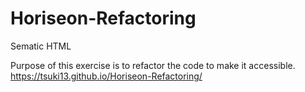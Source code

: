 # Horiseon-Refactoring
Sematic HTML

Purpose of this exercise is to refactor the code to make it accessible.
https://tsuki13.github.io/Horiseon-Refactoring/
